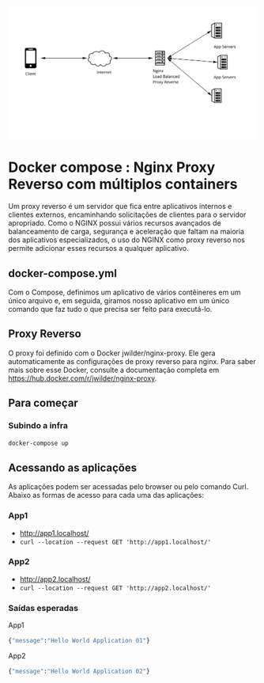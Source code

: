 

<img src="doc/proxy-reverse.jpg">

# Docker compose : Nginx Proxy Reverso com múltiplos containers

Um proxy reverso é um servidor que fica entre aplicativos internos e clientes externos, encaminhando solicitações de clientes para o servidor apropriado. Como o NGINX possui vários recursos avançados de balanceamento de carga, segurança e aceleração que faltam na maioria dos aplicativos especializados, o uso do NGINX como proxy reverso nos permite adicionar esses recursos a qualquer aplicativo.

## docker-compose.yml

Com o Compose, definimos um aplicativo de vários contêineres em um único arquivo e, em seguida, giramos nosso aplicativo em um único comando que faz tudo o que precisa ser feito para executá-lo.

## Proxy Reverso

O proxy foi definido com o Docker jwilder/nginx-proxy. Ele gera automaticamente as configurações de proxy reverso para nginx. Para saber mais sobre esse Docker, consulte a documentação completa em https://hub.docker.com/r/jwilder/nginx-proxy.

## Para começar

### Subindo a infra

```bash
docker-compose up
```

## Acessando as aplicações

As aplicações podem ser acessadas pelo browser ou pelo comando Curl. Abaixo as formas de acesso para cada uma das aplicações:

### App1
* http://app1.localhost/
* ```curl --location --request GET 'http://app1.localhost/'```

### App2
* http://app2.localhost/
* ```curl --location --request GET 'http://app2.localhost/'```

### Saídas esperadas

App1
```bash 
{"message":"Hello World Application 01"}
```

App2
```bash 
{"message":"Hello World Application 02"}
```